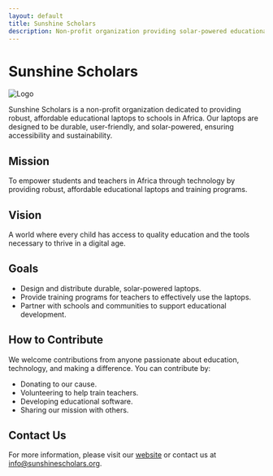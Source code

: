 ```yaml
---
layout: default
title: Sunshine Scholars
description: Non-profit organization providing solar-powered educational laptops to schools in Africa.
---
```


# Sunshine Scholars

![Logo](../assets/logos/sunshine-scholars-logo.png)

Sunshine Scholars is a non-profit organization dedicated to providing robust, affordable educational laptops to schools in Africa. Our laptops are designed to be durable, user-friendly, and solar-powered, ensuring accessibility and sustainability.

## Mission

To empower students and teachers in Africa through technology by providing robust, affordable educational laptops and training programs.

## Vision

A world where every child has access to quality education and the tools necessary to thrive in a digital age.

## Goals

- Design and distribute durable, solar-powered laptops.
- Provide training programs for teachers to effectively use the laptops.
- Partner with schools and communities to support educational development.

## How to Contribute

We welcome contributions from anyone passionate about education, technology, and making a difference. You can contribute by:

- Donating to our cause.
- Volunteering to help train teachers.
- Developing educational software.
- Sharing our mission with others.

## Contact Us

For more information, please visit our [website](https://example.com) or contact us at info@sunshinescholars.org.
